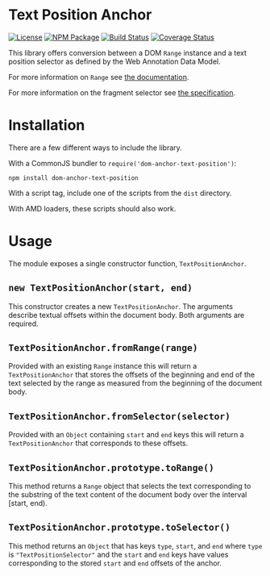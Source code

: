 Text Position Anchor
====================

[![License](https://img.shields.io/badge/license-MIT-blue.svg)](http://opensource.org/licenses/MIT)
[![NPM Package](https://img.shields.io/npm/v/dom-anchor-text-position.svg)](https://www.npmjs.com/package/dom-anchor-text-position)
[![Build Status](https://travis-ci.org/hypothesis/dom-anchor-text-position.svg?branch=master)](https://travis-ci.org/hypothesis/dom-anchor-text-position)
[![Coverage Status](https://coveralls.io/repos/hypothesis/dom-anchor-text-position/badge.svg?branch=master)](https://coveralls.io/r/hypothesis/dom-anchor-text-position?branch=master)

This library offers conversion between a DOM `Range` instance and a text
position selector as defined by the Web Annotation Data Model.

For more information on `Range` see
[the documentation](https://developer.mozilla.org/en-US/docs/Web/API/Range).

For more information on the fragment selector see
[the specification](http://www.w3.org/TR/annotation-model/#text-position-selector).

Installation
============

There are a few different ways to include the library.

With a CommonJS bundler to `require('dom-anchor-text-position')`:

    npm install dom-anchor-text-position

With a script tag, include one of the scripts from the `dist` directory.

With AMD loaders, these scripts should also work.

Usage
=====

The module exposes a single constructor function, `TextPositionAnchor`.

## `new TextPositionAnchor(start, end)`

This constructor creates a new `TextPositionAnchor`. The arguments describe
textual offsets within the document body. Both arguments are required.

## `TextPositionAnchor.fromRange(range)`

Provided with an existing `Range` instance this will return a
`TextPositionAnchor` that stores the offsets of the beginning and end of the
text selected by the range as measured from the beginning of the document
body.

## `TextPositionAnchor.fromSelector(selector)`

Provided with an `Object` containing `start` and `end` keys this will return
a `TextPositionAnchor` that corresponds to these offsets.

## `TextPositionAnchor.prototype.toRange()`

This method returns a `Range` object that selects the text corresponding to
the substring of the text content of the document body over the interval
[start, end).

## `TextPositionAnchor.prototype.toSelector()`

This method returns an `Object` that has keys `type`, `start`, and `end` where
`type` is `"TextPositionSelector"` and the `start` and `end` keys have values
corresponding to the stored `start` and `end` offsets of the anchor.
